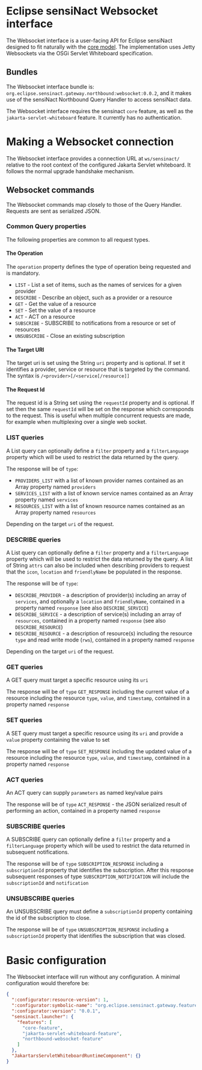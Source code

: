 # Eclipse sensiNact Websocket interface

 The Websocket interface is a user-facing API for Eclipse sensiNact designed to fit naturally with the [core model](../core/CoreModel.md). The implementation uses Jetty Websockets via the OSGi Servlet Whiteboard specification.

## Bundles

 The Websocket interface bundle is: `org.eclipse.sensinact.gateway.northbound:websocket:0.0.2`, and it makes use of the sensiNact Northbound Query Handler to access sensiNact data.

 The Websocket interface requires the sensinact `core` feature, as well as the `jakarta-servlet-whiteboard` feature. It currently has no authentication.

# Making a Websocket connection

The Websocket interface provides a connection URL at `ws/sensinact/` relative to the root context of the configured Jakarta Servlet whiteboard. It follows the normal upgrade handshake mechanism.

## Websocket commands

 The Websocket commands map closely to those of the Query Handler. Requests are sent as serialized JSON.

### Common Query properties

  The following properties are common to all request types.

#### The Operation

   The `operation` property defines the type of operation being requested and is mandatory.

   * `LIST` - List a set of items, such as the names of services for a given provider
   * `DESCRIBE` - Describe an object, such as a provider or a resource
   * `GET` - Get the value of a resource
   * `SET` - Set the value of a resource
   * `ACT` - ACT on a resource
   * `SUBSCRIBE` - SUBSCRIBE to notifications from a resource or set of resources
   * `UNSUBSCRIBE` - Close an existing subscription

#### The Target URI

   The target uri is set using the String `uri` property and is optional. If set it identifies a provider, service or resource that is targeted by the command. The syntax is `/<provider>[/<service[/resource]]`

#### The Request Id

   The request id is a String set using the `requestId` property and is optional. If set then the same `requestId` will be set on the response which corresponds to the request. This is useful when multiple concurrent requests are made, for example when multiplexing over a single web socket.

### LIST queries

  A List query can optionally define a `filter` property and a `filterLanguage` property which will be used to restrict the data returned by the query.

  The response will be of `type`:

  * `PROVIDERS_LIST` with a list of known provider names contained as an Array property named `providers`
  * `SERVICES_LIST` with a list of known service names contained as an Array property named `services`
  * `RESOURCES_LIST` with a list of known resource names contained as an Array property named `resources`

  Depending on the target `uri` of the request.

### DESCRIBE queries

  A List query can optionally define a `filter` property and a `filterLanguage` property which will be used to restrict the data returned by the query. A list of String `attrs` can also be included when describing providers to request that the `icon`, `location` and `friendlyName` be populated in the response.

  The response will be of `type`:

  * `DESCRIBE_PROVIDER` - a description of provider(s) including an array of `services`, and optionally a `location` and `friendlyName`, contained in a property named `response` (see also `DESCRIBE_SERVICE`)
  * `DESCRIBE_SERVICE` - a description of service(s) including an array of `resources`, contained in a property named `response` (see also `DESCRIBE_RESOURCE`)
  * `DESCRIBE_RESOURCE` - a description of resource(s) including the resource `type` and read write mode (`rws`), contained in a property named `response`

  Depending on the target `uri` of the request.

### GET queries

  A GET query must target a specific resource using its `uri`

  The response will be of `type` `GET_RESPONSE` including the current value of a resource including the resource `type`, `value`, and `timestamp`, contained in a property named `response`

### SET queries

  A SET query must target a specific resource using its `uri` and provide a `value` property containing the value to set

  The response will be of `type` `SET_RESPONSE` including the updated value of a resource including the resource `type`, `value`, and `timestamp`, contained in a property named `response`

### ACT queries

  An ACT query can supply `parameters` as named key/value pairs

  The response will be of `type` `ACT_RESPONSE` - the JSON serialized result of performing an action, contained in a property named `response`

### SUBSCRIBE queries

  A SUBSCRIBE query can optionally define a `filter` property and a `filterLanguage` property which will be used to restrict the data returned in subsequent notifications.

  The response will be of `type` `SUBSCRIPTION_RESPONSE` including a `subscriptionId` property that identifies the subscription. After this response subsequent responses of type `SUBSCRIPTION_NOTIFICATION` will include the `subscriptionId` and `notification`

### UNSUBSCRIBE queries

  An UNSUBSCRIBE query must define a `subscriptionId` property containing the id of the subscription to close.

  The response will be of `type` `UNSUBSCRIPTION_RESPONSE` including a `subscriptionId` property that identifies the subscription that was closed.

# Basic configuration

The Websocket interface will run without any configuration. A minimal configuration would therefore be:

```json
{
  ":configurator:resource-version": 1,
  ":configurator:symbolic-name": "org.eclipse.sensinact.gateway.feature.northbound.rest.example",
  ":configurator:version": "0.0.1",
  "sensinact.launcher": {
    "features": [
      "core-feature",
      "jakarta-servlet-whiteboard-feature",
      "northbound-websocket-feature"
    ]
  },
  "JakartarsServletWhiteboardRuntimeComponent": {}
}
```




